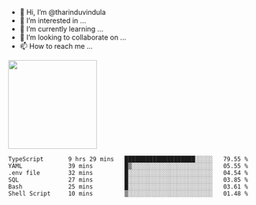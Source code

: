 - 👋 Hi, I’m @tharinduvindula
- 👀 I’m interested in ...
- 🌱 I’m currently learning ...
- 💞️ I’m looking to collaborate on ...
- 📫 How to reach me ...

<!---
tharinduvindula/tharinduvindula is a ✨ special ✨ repository because its `README.md` (this file) appears on your GitHub profile.
You can click the Preview link to take a look at your changes.
--->

<img height="180em" src="https://github-readme-stats.vercel.app/api?username=tharinduvindula&show_icons=true&hide_border=false&&count_private=true&include_all_commits=true" />


<!--START_SECTION:waka-->

```text
TypeScript       9 hrs 29 mins   ████████████████████░░░░░   79.55 %
YAML             39 mins         █▒░░░░░░░░░░░░░░░░░░░░░░░   05.55 %
.env file        32 mins         █░░░░░░░░░░░░░░░░░░░░░░░░   04.54 %
SQL              27 mins         █░░░░░░░░░░░░░░░░░░░░░░░░   03.85 %
Bash             25 mins         █░░░░░░░░░░░░░░░░░░░░░░░░   03.61 %
Shell Script     10 mins         ▒░░░░░░░░░░░░░░░░░░░░░░░░   01.48 %
```

<!--END_SECTION:waka-->
